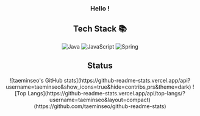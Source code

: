 <div align ="center">
<h3> Hello ! </h3>

<h2> Tech Stack 📚 </h2>
  
![Java](https://img.shields.io/badge/-JAVA-007396?style=for-the-badge&logo=Java&logoColor=black)
![JavaScript](https://img.shields.io/badge/-JavaScript-%23F7DF1C?style=for-the-badge&logo=javascript&logoColor=000000&labelColor=%23F7DF1C&color=%23FFCE5A)
![Spring](https://img.shields.io/badge/Spring-6DB33F?style=for-the-badge&logo=Spring&logoColor=white)
  
<h2> Status </h2>
![taeminseo's GitHub stats](https://github-readme-stats.vercel.app/api?username=taeminseo&show_icons=true&hide=contribs,prs&theme=dark)  
![Top Langs](https://github-readme-stats.vercel.app/api/top-langs/?username=taeminseo&layout=compact)(https://github.com/taeminseo/github-readme-stats)
  
</div>

